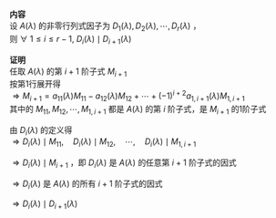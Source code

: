 **内容**  
设 $A(\lambda)$ 的非零行列式因子为 $D_1(\lambda),D_2(\lambda),\cdots,D_r(\lambda)$ ，  
则 $\forall\ 1\le i\le r-1,\ D_i(\lambda)\mid D_{i+1}(\lambda)$  
  
**证明**  
任取 $A(\lambda)$ 的第 $i+1$ 阶子式 $M_{i+1}$  
按第1行展开得  
$\Rightarrow M_{i+1}=a_{11}(\lambda)M_{11}-a_{12}(\lambda)M_{12}+\cdots+(-1)^{i+2}a_{1,i+1}(\lambda)M_{1,i+1}$  
其中的 $M_{11},M_{12},\cdots,M_{1,i+1}$ 都是 $A(\lambda)$ 的第 $i$ 阶子式，是 $M_{i+1}$ 的1阶子式  
  
由 $D_i(\lambda)$ 的定义得  
$\Rightarrow D_i(\lambda)\mid M_{11},\quad D_i(\lambda)\mid M_{12},\quad \cdots,\quad D_i(\lambda)\mid M_{1,i+1}$  
  
$\Rightarrow D_i(\lambda)\mid M_{i+1}$ ，即 $D_i(\lambda)$ 是 $A(\lambda)$ 的任意第 $i+1$ 阶子式的因式  
  
$\Rightarrow D_i(\lambda)$ 是 $A(\lambda)$ 的所有 $i+1$ 阶子式的因式  
  
$\Rightarrow D_i(\lambda)\mid D_{i+1}(\lambda)$  
